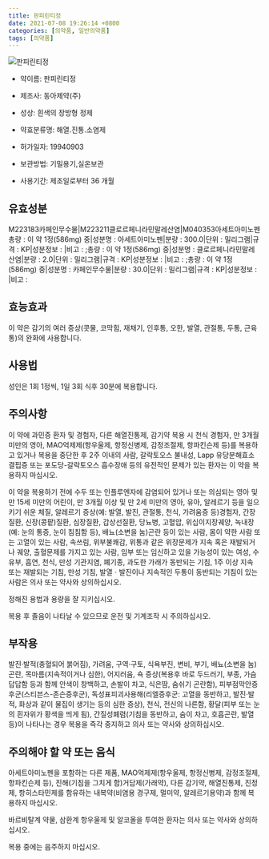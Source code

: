 ```yaml
---
title: 판피린티정
date: 2021-07-08 19:26:14 +0800
categories: [의약품, 일반의약품]
tags: [의약품]
---
```

![판피린티정](https://nedrug.mfds.go.kr/pbp/cmn/itemImageDownload/146031134011300035)

- 약이름: 판피린티정
- 제조사: 동아제약(주)
- 성상: 흰색의 장방형 정제

- 약효분류명: 해열.진통.소염제
- 허가일자: 19940903
- 보관방법: 기밀용기,실온보관
- 사용기간: 제조일로부터 36 개월
## 유효성분
M223183카페인무수물|M223211클로르페니라민말레산염|M040353아세트아미노펜
총량 : 이 약 1정(586mg) 중|성분명 : 아세트아미노펜|분량 : 300.0|단위 : 밀리그램|규격 : KP|성분정보 : |비고 : ;총량 : 이 약 1정(586mg) 중|성분명 : 클로르페니라민말레산염|분량 : 2.0|단위 : 밀리그램|규격 : KP|성분정보 : |비고 : ;총량 : 이 약 1정(586mg) 중|성분명 : 카페인무수물|분량 : 30.0|단위 : 밀리그램|규격 : KP|성분정보 : |비고 :
## 효능효과
이 약은 감기의 여러 증상(콧물, 코막힘, 재채기, 인후통, 오한, 발열, 관절통, 두통, 근육통)의 완화에 사용합니다.

## 사용법
성인은 1회 1정씩, 1일 3회 식후 30분에 복용합니다.

## 주의사항
이 약에 과민증 환자 및 경험자, 다른 해열진통제, 감기약 복용 시 천식 경험자, 만 3개월 미만의 영아, MAO억제제(항우울제, 항정신병제, 감정조절제, 항파킨슨제 등)를 복용하고 있거나 복용을 중단한 후 2주 이내의 사람, 갈락토오스 불내성, Lapp 유당분해효소 결핍증 또는 포도당-갈락토오스 흡수장애 등의 유전적인 문제가 있는 환자는 이 약을 복용하지 마십시오.

이 약을 복용하기 전에 수두 또는 인플루엔자에 감염되어 있거나 또는 의심되는 영아 및 만 15세 미만의 어린이, 만 3개월 이상 및 만 2세 미만의 영아, 유아, 알레르기 등을 일으키기 쉬운 체질, 알레르기 증상(예: 발열, 발진, 관절통, 천식, 가려움증 등)경험자, 간장질환, 신장(콩팥)질환, 심장질환, 갑상선질환, 당뇨병, 고혈압, 위십이지장궤양, 녹내장(예: 눈의 통증, 눈이 침침함 등), 배뇨(소변을 눔)곤란 등이 있는 사람, 몸이 약한 사람 또는 고열이 있는 사람, 속쓰림, 위부불쾌감, 위통과 같은 위장문제가 지속 혹은 재발되거나 궤양, 출혈문제를 가지고 있는 사람, 임부 또는 임신하고 있을 가능성이 있는 여성, 수유부, 흡연, 천식, 만성 기관지염, 폐기종, 과도한 가래가 동반되는 기침, 1주 이상 지속 또는 재발되는 기침, 만성 기침, 발열ㆍ발진이나 지속적인 두통이 동반되는 기침이 있는 사람은 의사 또는 약사와 상의하십시오.

정해진 용법과 용량을 잘 지키십시오.

복용 후 졸음이 나타날 수 있으므로 운전 및 기계조작 시 주의하십시오.

## 부작용
발진·발적(충혈되어 붉어짐), 가려움, 구역·구토, 식욕부진, 변비, 부기, 배뇨(소변을 눔)곤란, 목마름(지속적이거나 심한), 어지러움, 쇽 증상(복용후 바로 두드러기, 부종, 가슴답답함 등과 함께 안색이 창백하고, 손발이 차고, 식은땀, 숨쉬기 곤란함), 피부점막안증후군(스티븐스-존슨증후군), 독성표피괴사용해(리엘증후군: 고열을 동반하고, 발진·발적, 화상과 같이 물집이 생기는 등의 심한 증상), 천식, 전신의 나른함, 황달(피부 또는 눈의 흰자위가 황색을 띄게 됨), 간질성폐렴(기침을 동반하고, 숨이 차고, 호흡곤란, 발열 등)이 나타나는 경우 복용을 즉각 중지하고 의사 또는 약사와 상의하십시오.

## 주의해야 할 약 또는 음식
아세트아미노펜을 포함하는 다른 제품, MAO억제제(항우울제, 항정신병제, 감정조절제, 항파킨슨제 등), 진해(기침을 그치게 함)거담제(가래약), 다른 감기약, 해열진통제, 진정제, 항히스타민제를 함유하는 내복약(비염용 경구제, 멀미약, 알레르기용약)과 함께 복용하지 마십시오. 

바르비탈계 약물, 삼환계 항우울제 및 알코올을 투여한 환자는 의사 또는 약사와 상의하십시오.

복용 중에는 음주하지 마십시오.

